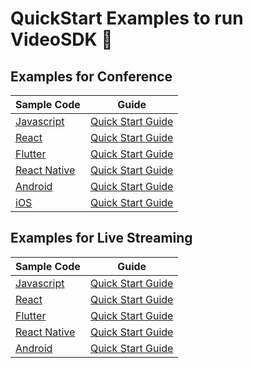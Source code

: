# QuickStart Examples to run VideoSDK 🚀

## Examples for Conference

| Sample Code                                                                        | Guide                                                                                                          |
| ---------------------------------------------------------------------------------- | -------------------------------------------------------------------------------------------------------------- |
| [Javascript](https://github.com/videosdk-live/quickstart/tree/main/js-rtc)               | [Quick Start Guide](https://docs.videosdk.live/javascript/guide/video-and-audio-calling-api-sdk/quick-start)    |
| [React](https://github.com/videosdk-live/quickstart/tree/main/react-rtc)               | [Quick Start Guide](https://docs.videosdk.live/react/guide/video-and-audio-calling-api-sdk/quick-start)    |
| [Flutter](https://github.com/videosdk-live/quickstart/tree/main/flutter-rtc)           | [Quick Start Guide](https://docs.videosdk.live/flutter/guide/video-and-audio-calling-api-sdk/quick-start)  |
| [React Native](https://github.com/videosdk-live/quickstart/tree/main/react-native) | [Quick Start Guide](https://docs.videosdk.live/react-native/guide/video-and-audio-calling-api-sdk/quick-start) |
| [Android](https://github.com/videosdk-live/quickstart/tree/main/android-rtc) | [Quick Start Guide](https://docs.videosdk.live/android/guide/video-and-audio-calling-api-sdk/quick-start) |
| [iOS](https://github.com/videosdk-live/quickstart/tree/main/ios-rtc) | [Quick Start Guide](https://docs.videosdk.live/ios/guide/video-and-audio-calling-api-sdk/quick-start) |

## Examples for Live Streaming

| Sample Code                                                                        | Guide                                                                                                          |
| ---------------------------------------------------------------------------------- | -------------------------------------------------------------------------------------------------------------- |
| [Javascript](https://github.com/videosdk-live/quickstart/tree/main/js-hls)               | [Quick Start Guide](https://docs.videosdk.live/javascript/guide/video-and-audio-calling-api-sdk/quick-start-ILS)    |
| [React](https://github.com/videosdk-live/quickstart/tree/main/react-hls)               | [Quick Start Guide](https://docs.videosdk.live/react/guide/video-and-audio-calling-api-sdk/quick-start-ILS)    |
| [Flutter](https://github.com/videosdk-live/quickstart/tree/main/flutter-hls)           | [Quick Start Guide](https://docs.videosdk.live/flutter/guide/video-and-audio-calling-api-sdk/quick-start-ILS)  |
| [React Native](https://github.com/videosdk-live/quickstart/tree/main/react-native-hls) | [Quick Start Guide](https://docs.videosdk.live/react-native/guide/video-and-audio-calling-api-sdk/quick-start-ILS) |
| [Android](https://github.com/videosdk-live/quickstart/tree/main/android-hls) | [Quick Start Guide](https://docs.videosdk.live/android/guide/video-and-audio-calling-api-sdk/quick-start-ILS) |
